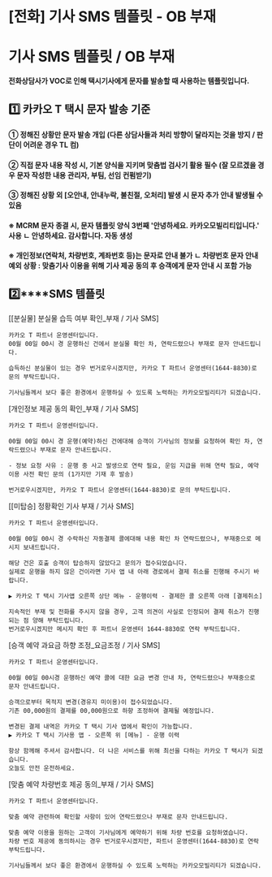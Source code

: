 # [전화] 기사 SMS 템플릿 - OB 부재

**기사 SMS 템플릿 / OB 부재**
======================

**전화상담사가 VOC로 인해 택시기사에게 문자를 발송할 때 사용하는 템플릿입니다.**

**1️⃣ 카카오 T 택시 문자 발송 기준**
-------------------------

#### **① 정해진 상황만 문자 발송 개입 (다른 상담사들과 처리 방향이 달라지는 것을 방지 / 판단이 어려운 경우 TL 컴)**

#### **② 직접 문자 내용 작성 시, 기본 양식을 지키며 맞춤법 검사기 활용 필수 (잘 모르겠을 경우 문자 작성한 내용 관리자, 부팀, 선임 컨펌받기)**

#### **③ 정해진 상황 외 [오안내, 안내누락, 불친절, 오처리] 발생 시 문자 추가 안내 발생될 수 있음**

#### 

#### **※ MCRM 문자 종결 시, 문자 템플릿 양식 3번째 '안녕하세요. 카카오모빌리티입니다.' 사용** **ㄴ 안녕하세요. 감사합니다. 자동 생성**

#### 

#### **※ 개인정보(연락처, 차량번호, 계좌번호 등)는 문자로 안내 불가** **ㄴ 차량번호 문자 안내 예외 상황 : 맞춤기사 이용을 위해 기사 제공 동의 후 승객에게 문자 안내 시 포함 가능**

**2️⃣****SMS 템플릿**
------------------

[[분실물] 분실물 습득 여부 확인\_부재 / 기사 SMS]

```
카카오 T 파트너 운영센터입니다.  
00월 00일 00시 경 운행하신 건에서 분실물 확인 차, 연락드렸으나 부재로 문자 안내드립니다.  
  
습득하신 분실물이 있는 경우 번거로우시겠지만, 카카오 T 파트너 운영센터(1644-8830)로 문의 부탁드립니다.  
  
기사님들께서 보다 좋은 환경에서 운행하실 수 있도록 노력하는 카카오모빌리티가 되겠습니다.
```

[개인정보 제공 동의 확인\_부재 / 기사 SMS]

```
카카오 T 파트너 운영센터입니다.  
  
00월 00일 00시 경 운행(예약)하신 건에대해 승객이 기사님의 정보를 요청하여 확인 차, 연락드렸으나 부재로 문자 안내드립니다.  
  
- 정보 요청 사유 : 운행 중 사고 발생으로 연락 필요, 운임 지급을 위해 연락 필요, 예약 이용 사전 확인 문의 (1가지만 기재 후 발송)  
  
번거로우시겠지만, 카카오 T 파트너 운영센터(1644-8830)로 문의 부탁드립니다.
```

[[미탑승] 정황확인 기사 부재 / 기사 SMS]

```
카카오 T 파트너 운영센터입니다.  
  
00월 00일 00시 경 수락하신 자동결제 콜에대해 내용 확인 차 연락드렸으나, 부재중으로 메시지 보내드립니다.  
  
해당 건은 호출 승객이 탑승하지 않았다고 문의가 접수되었습니다.  
실제로 운행을 하지 않은 건이라면 기사 앱 내 아래 경로에서 결제 취소를 진행해 주시기 바랍니다.  
  
▶ 카카오 T 택시 기사앱 오른쪽 상단 메뉴 - 운행이력 - 결제한 콜 오른쪽 아래 [결제취소]  
  
지속적인 부재 및 전화를 주시지 않을 경우, 고객 의견이 사실로 인정되어 결제 취소가 진행되는 점 양해 부탁드립니다.  
번거로우시겠지만 메시지 확인 후 파트너 운영센터 1644-8830로 연락 부탁드립니다.
```

[승객 예약 과요금 하향 조정\_요금조정 / 기사 SMS]

```
카카오 T 파트너 운영센터입니다.   
  
00월 00일 00시경 운행하신 예약 콜에 대한 요금 변경 안내 차, 연락드렸으나 부재중으로 문자 안내드립니다.  
  
승객으로부터 목적지 변경(경유지 미이용)이 접수되었습니다.   
기존 00,000원의 결제를 00,000원으로 하향 조정하여 결제될 예정입니다.  
  
변경된 결제 내역은 카카오 T 택시 기사 앱에서 확인이 가능합니다.   
▶ 카카오 T 택시 기사용 앱 - 오른쪽 위 [메뉴] - 운행 이력  
  
항상 함께해 주셔서 감사합니다. 더 나은 서비스를 위해 최선을 다하는 카카오 T 택시가 되겠습니다.   
오늘도 안전 운전하세요.
```

[맞춤 예약 차량번호 제공 동의\_부재 / 기사 SMS]

```
카카오 T 파트너 운영센터입니다.   
  
맞춤 예약 관련하여 확인할 사항이 있어 연락드렸으나 부재로 문자 안내드립니다.  
  
맞춤 예약 이용을 원하는 고객이 기사님에게 예약하기 위해 차량 번호를 요청하였습니다.   
차량 번호 제공에 동의하시는 경우 번거로우시겠지만, 파트너 운영센터(1644-8830)로 연락 부탁드립니다.  
  
기사님들께서 보다 좋은 환경에서 운행하실 수 있도록 노력하는 카카오모빌리티가 되겠습니다.
```